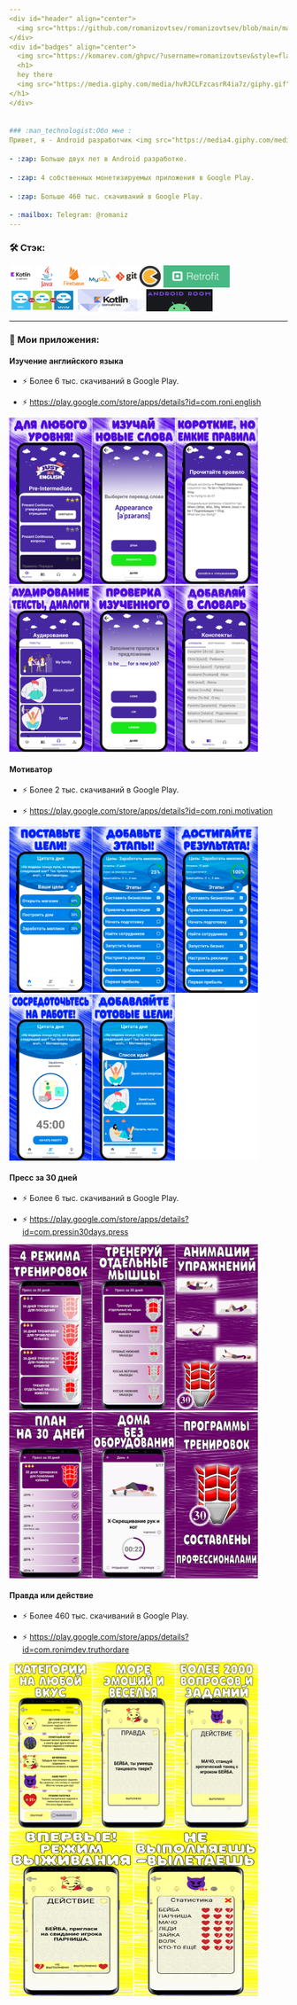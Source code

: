 ```yaml
---
<div id="header" align="center">
  <img src="https://github.com/romanizovtsev/romanizovtsev/blob/main/maxresdefault.jpg" width="600"/>
</div>
<div id="badges" align="center">
  <img src="https://komarev.com/ghpvc/?username=romanizovtsev&style=flat-square&color=blue" alt=""/>
  <h1>
  hey there
  <img src="https://media.giphy.com/media/hvRJCLFzcasrR4ia7z/giphy.gif" width="30px"/>
</h1>
</div>


### :man_technologist:Обо мне :
Привет, я - Android разработчик <img src="https://media4.giphy.com/media/llarwdtFqG63IlqUR1/giphy.gif?cid=ecf05e47bams9uutqs2y21v0q1097o3ow3gu7llif1nw1ojn&rid=giphy.gif" width="50">

- :zap: Больше двух лет в Android разработке.

- :zap: 4 собственных монетизируемых приложения в Google Play.

- :zap: Больше 460 тыс. скачиваний в Google Play.

- :mailbox: Telegram: @romaniz
---
```


### :hammer_and_wrench: Стэк: 
<div>
   <img src="https://github.com/devicons/devicon/blob/master/icons/kotlin/kotlin-original-wordmark.svg" title="Kotlin" alt="Kotlin" width="40" height="40"/>&nbsp;
  <img src="https://github.com/devicons/devicon/blob/master/icons/java/java-original-wordmark.svg" title="Java" alt="Java" width="40" height="40"/>&nbsp;
  <img src="https://github.com/devicons/devicon/blob/master/icons/firebase/firebase-plain-wordmark.svg" title="Firebase" alt="Firebase" width="40" height="40"/>&nbsp;
  <img src="https://github.com/devicons/devicon/blob/master/icons/mysql/mysql-original-wordmark.svg" title="MySQL"  alt="MySQL" width="40" height="40"/>&nbsp;
  <img src="https://github.com/devicons/devicon/blob/master/icons/git/git-original-wordmark.svg" title="Git" **alt="Git" width="40" height="40"/>
    <img src="https://github.com/romanizovtsev/romanizovtsev/blob/main/koin.png" title="Koin" **alt="Koin" width="40" height="40"/>
  <img src="https://github.com/romanizovtsev/romanizovtsev/blob/main/retrofit.jpg" title="Retrofit" **alt="Retrofit" width="120" height="40"/>
  <img src="https://github.com/romanizovtsev/romanizovtsev/blob/main/arch.jpg" title="Arch" **alt="Arch" width="120" height="40"/>
  <img src="https://github.com/romanizovtsev/romanizovtsev/blob/main/coroutines.png" title="Coroutines" **alt="Coroutines" width="120" height="40"/>
  <img src="https://github.com/romanizovtsev/romanizovtsev/blob/main/room.png" title="Room" **alt="Room" width="120" height="40"/>
</div>

---
### 📱 Мои приложения: 

#### Изучение английского языка
- :zap: Более 6 тыс. скачиваний в Google Play.

- :zap: https://play.google.com/store/apps/details?id=com.roni.english

<div>
  <img src="https://github.com/romanizovtsev/romanizovtsev/blob/main/foto1.png" title="Coroutines" **alt="Coroutines" width="450" height="300"/>
  <img src="https://github.com/romanizovtsev/romanizovtsev/blob/main/foto2.png" title="Room" **alt="Room" width="450" height="300"/>
</div>



#### Мотиватор
- :zap: Более 2 тыс. скачиваний в Google Play.

- :zap: https://play.google.com/store/apps/details?id=com.roni.motivation

<div>
  <img src="https://github.com/romanizovtsev/romanizovtsev/blob/main/foto3.png" title="Coroutines" **alt="Coroutines" width="450" height="300"/>
  <img src="https://github.com/romanizovtsev/romanizovtsev/blob/main/foto4.png" title="Room" **alt="Room" width="450" height="300"/>
</div>


#### Пресс за 30 дней
- :zap: Более 6 тыс. скачиваний в Google Play.

- :zap: https://play.google.com/store/apps/details?id=com.pressin30days.press

<div>
  <img src="https://github.com/romanizovtsev/romanizovtsev/blob/main/foto5.png" title="Coroutines" **alt="Coroutines" width="450" height="300"/>
  <img src="https://github.com/romanizovtsev/romanizovtsev/blob/main/foto6.png" title="Room" **alt="Room" width="450" height="300"/>
</div>


#### Правда или действие
- :zap: Более 460 тыс. скачиваний в Google Play.

- :zap: https://play.google.com/store/apps/details?id=com.ronimdev.truthordare

<div>
  <img src="https://github.com/romanizovtsev/romanizovtsev/blob/main/foto8.png" title="Coroutines" **alt="Coroutines" width="450" height="300"/>
  <img src="https://github.com/romanizovtsev/romanizovtsev/blob/main/foto9.png" title="Room" **alt="Room" width="450" height="300"/>
</div>



